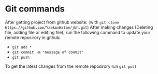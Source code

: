 # Git commands
After getting project from github website: (with `git clone https://github.com/YaakovHatam/jbh.git`)
After making changes (Deleting file, adding file or editing file), run the following command to update your remote reposirory in github:
- `git add *`
- `git commit -m "message of commit"`
- `git push`

To get the latest changes from the remote reposirory run `git pull`
